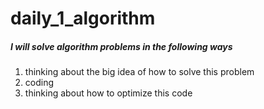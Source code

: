 # daily_1_algorithm

##### I will solve algorithm problems in the following ways
1. thinking about the big idea of how to solve this problem
2. coding
3. thinking about how to optimize this code
